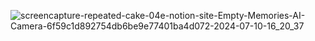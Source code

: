 ![screencapture-repeated-cake-04e-notion-site-Empty-Memories-AI-Camera-6f59c1d892754db6be9e77401ba4d072-2024-07-10-16_20_37](https://github.com/CodingMcnugget/sam-api-1/assets/144944897/e696aee9-1eb8-42b0-8aaf-0fb040b02d08)
